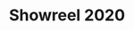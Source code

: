 ---
title: 'Showreel 2020'
embed_code: '<iframe width="100%" height="450" scrolling="no" frameborder="no" allow="autoplay" src="https://w.soundcloud.com/player/?url=https%3A//api.soundcloud.com/playlists/1178465359&color=%23ff5500&auto_play=false&hide_related=false&show_comments=true&show_user=true&show_reposts=false&show_teaser=true"></iframe><div style="font-size: 10px; color: #cccccc;line-break: anywhere;word-break: normal;overflow: hidden;white-space: nowrap;text-overflow: ellipsis; font-family: Interstate,Lucida Grande,Lucida Sans Unicode,Lucida Sans,Garuda,Verdana,Tahoma,sans-serif;font-weight: 100;"><a href="https://soundcloud.com/user-31083528" title="Pete Wilson | Composer" target="_blank" style="color: #cccccc; text-decoration: none;">Pete Wilson | Composer</a> · <a href="https://soundcloud.com/user-31083528/sets/showreel-2020" title="Showreel | 2020" target="_blank" style="color: #cccccc; text-decoration: none;">Showreel | 2020</a></div>'
url: 'https://soundcloud.com/user-31083528'
---